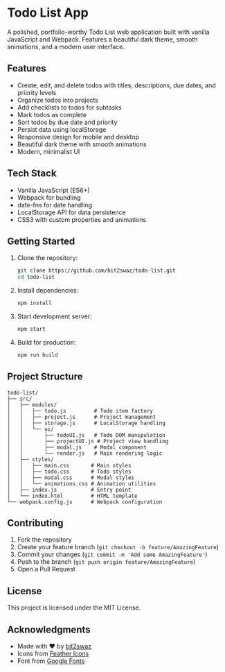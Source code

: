 # Todo List App

A polished, portfolio-worthy Todo List web application built with vanilla JavaScript and Webpack. Features a beautiful dark theme, smooth animations, and a modern user interface.

## Features

- Create, edit, and delete todos with titles, descriptions, due dates, and priority levels
- Organize todos into projects
- Add checklists to todos for subtasks
- Mark todos as complete
- Sort todos by due date and priority
- Persist data using localStorage
- Responsive design for mobile and desktop
- Beautiful dark theme with smooth animations
- Modern, minimalist UI

## Tech Stack

- Vanilla JavaScript (ES6+)
- Webpack for bundling
- date-fns for date handling
- LocalStorage API for data persistence
- CSS3 with custom properties and animations

## Getting Started

1. Clone the repository:
   ```bash
   git clone https://github.com/bit2swaz/todo-list.git
   cd todo-list
   ```

2. Install dependencies:
   ```bash
   npm install
   ```

3. Start development server:
   ```bash
   npm start
   ```

4. Build for production:
   ```bash
   npm run build
   ```

## Project Structure

```
todo-list/
├── src/
│   ├── modules/
│   │   ├── todo.js         # Todo item factory
│   │   ├── project.js      # Project management
│   │   ├── storage.js      # LocalStorage handling
│   │   └── ui/
│   │       ├── todoUI.js   # Todo DOM manipulation
│   │       ├── projectUI.js # Project view handling
│   │       ├── modal.js    # Modal component
│   │       └── render.js   # Main rendering logic
│   ├── styles/
│   │   ├── main.css       # Main styles
│   │   ├── todo.css       # Todo styles
│   │   ├── modal.css      # Modal styles
│   │   └── animations.css # Animation utilities
│   ├── index.js           # Entry point
│   └── index.html         # HTML template
└── webpack.config.js      # Webpack configuration
```

## Contributing

1. Fork the repository
2. Create your feature branch (`git checkout -b feature/AmazingFeature`)
3. Commit your changes (`git commit -m 'Add some AmazingFeature'`)
4. Push to the branch (`git push origin feature/AmazingFeature`)
5. Open a Pull Request

## License

This project is licensed under the MIT License.

## Acknowledgments

- Made with ❤ by [bit2swaz](https://github.com/bit2swaz)
- Icons from [Feather Icons](https://feathericons.com/)
- Font from [Google Fonts](https://fonts.google.com/)